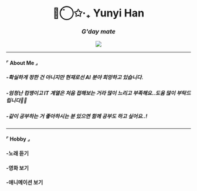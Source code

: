 <h1 align="center">◡̈⃝✩‧₊ Yunyi Han </h1>
<h3 align="center"><i>G'day mate</i></h3>

<p align="center">
  <!-- Animated typing SVG -->
  <img src="https://readme-typing-svg.demolab.com?font=JetBrains+Mono&size=20&pause=1000&center=true&vCenter=true&width=700&lines=Database+%F0%9F%A4%96+%C2%B7+Management+%F0%9F%93%9A+%C2%B7+System+%F0%9F%9A%80;han%2C+yun%2C+yi" />
</p>


</p>

---

#### ⌜ About Me ⌟

##### -확실하게 정한 건 아니지만 현재로선 AI 분야 희망하고 있습니다.
##### -엄청난 컴맹이고 IT 계열은 처음 접해보는 거라 많이 느리고 부족해요..도움 많이 부탁드립니다🙇‍♀
##### -같이 공부하는 거 좋아하시는 분 있으면 함께 공부도 하고 싶어요..!

---

#### ⌜ Hobby ⌟

#### -노래 듣기
#### -영화 보기
#### -애니메이션 보기




